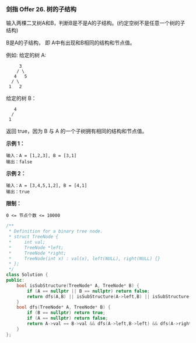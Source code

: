 ### 剑指 Offer 26. 树的子结构
输入两棵二叉树A和B，判断B是不是A的子结构。(约定空树不是任意一个树的子结构)

B是A的子结构， 即 A中有出现和B相同的结构和节点值。

例如:
给定的树 A:
```
     3
    / \
   4   5
  / \
 1   2
```
给定的树 B：
```
   4 
  /
 1
```
返回 true，因为 B 与 A 的一个子树拥有相同的结构和节点值。

**示例 1：**
```
输入：A = [1,2,3], B = [3,1]
输出：false
```
**示例 2：**
```
输入：A = [3,4,5,1,2], B = [4,1]
输出：true
```
**限制：**

`0 <= 节点个数 <= 10000`

```cpp
/**
 * Definition for a binary tree node.
 * struct TreeNode {
 *     int val;
 *     TreeNode *left;
 *     TreeNode *right;
 *     TreeNode(int x) : val(x), left(NULL), right(NULL) {}
 * };
 */
class Solution {
public:
    bool isSubStructure(TreeNode* A, TreeNode* B) {
        if (A == nullptr || B == nullptr) return false;
        return dfs(A,B) || isSubStructure(A->left,B) || isSubStructure(A->right,B);
    }
    bool dfs(TreeNode* A, TreeNode* B) {
        if (B == nullptr) return true;
        if (A == nullptr) return false;
        return A->val == B->val && dfs(A->left,B->left) && dfs(A->right,B->right);
    }
};
```